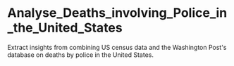 # Analyse_Deaths_involving_Police_in_the_United_States
Extract insights from combining US census data and the Washington Post's database on deaths by police in the United States.
